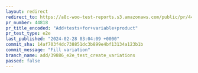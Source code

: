 ```yaml
---
layout: redirect
redirect_to: https://a8c-woo-test-reports.s3.amazonaws.com/public/pr/44818/e2e/index.html
pr_number: 44818
pr_title_encoded: "Add+tests+for+variable+product"
pr_test_type: e2e
last_published: "2024-02-28 03:04:09 +0000"
commit_sha: 14af703f4dc738851dc3b899e4bf13134a123b1b
commit_message: "Fill variation"
branch_name: add/39886_e2e_test_create_variations
passed: false
---
```

